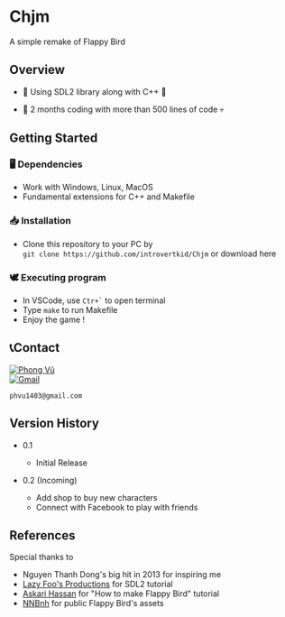 # Chjm

A simple remake of Flappy Bird

## Overview

* 📗 Using SDL2 library along with C++ 📘

* 🤖 2 months coding with more than 500 lines of code 💀

## Getting Started

### 🖥️ Dependencies

* Work with Windows, Linux, MacOS
* Fundamental extensions for C++ and Makefile

### 📥 Installation 

* Clone this repository to your PC by  
``` git clone https://github.com/introvertkid/Chjm ``` or download here

### 🕊️ Executing program

* In VSCode, use ``` Ctr+` ``` to open terminal
* Type ```make``` to run Makefile
* Enjoy the game !

## 📞Contact

[![Phong Vũ](https://img.shields.io/badge/Facebook-1877F2?style=for-the-badge&logo=facebook&logoColor=white)](https://www.facebook.com/profile.php?id=100044994040018)
<br><a href = "mailto: phvu1403@gmail.com"><img alt="Gmail" src="https://img.shields.io/badge/Gmail-D14836?style=for-the-badge&logo=gmail&logoColor=white"></a>

```
phvu1403@gmail.com
```

## Version History

* 0.1
    * Initial Release

* 0.2 (Incoming)
    * Add shop to buy new characters
    * Connect with Facebook to play with friends

## References
Special thanks to
*  Nguyen Thanh Dong's big hit in 2013 for inspiring me
* [Lazy Foo's Productions](https://lazyfoo.net/tutorials/SDL/index.php) for SDL2 tutorial
* [Askari Hassan](https://www.youtube.com/@askarihassan2632) for "How to make Flappy Bird" tutorial 
* [NNBnh](https://github.com/NNBnh) for public Flappy Bird's assets